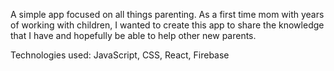 A simple app focused on all things parenting. As a first time mom with years of working with children, I wanted to create this app to share the knowledge that I have and hopefully be able to help other new parents.

Technologies used: JavaScript, CSS, React, Firebase
